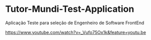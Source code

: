 # Tutor-Mundi-Test-Application
Aplicação Teste para seleção de Engenheiro de Software FrontEnd

https://www.youtube.com/watch?v=_Vufo75Ox1k&feature=youtu.be
